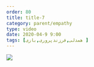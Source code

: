 ```yaml
---
order: 80
title: title-7
category: parent/empathy
type: video
date: 2020-04-9 9:00
tags: [همدلی,فرزندپروری,بازی ]
---
```


[![](../../static/images/creativity-with-children-three-cover.webp)](../../static/videos/creativity-with-children-three.mp4)